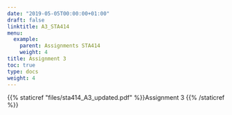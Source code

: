 ```yaml
---
date: "2019-05-05T00:00:00+01:00"
draft: false
linktitle: A3_STA414
menu:
  example:
    parent: Assignments STA414
    weight: 4
title: Assignment 3
toc: true
type: docs
weight: 4
---
```


{{% staticref "files/sta414_A3_updated.pdf" %}}Assignment 3 {{% /staticref %}}
